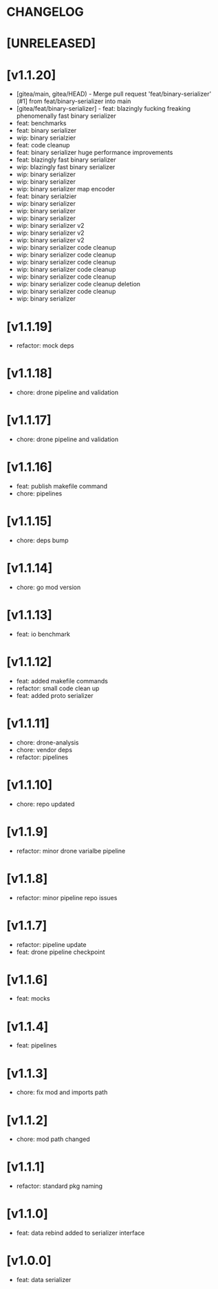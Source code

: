 # CHANGELOG

# [UNRELEASED]
 
# [v1.1.20]
 - [gitea/main, gitea/HEAD) - Merge pull request 'feat/binary-serializer' (#1] from feat/binary-serializer into main
 - [gitea/feat/binary-serializer] - feat: blazingly fucking freaking phenomenally fast binary serializer
 - feat: benchmarks
 - feat: binary serializer
 - wip: binary serialzier
 - feat: code cleanup
 - feat: binary serializer huge performance improvements
 - feat: blazingly fast binary serializer
 - wip: blazingly fast binary serializer
 - wip: binary serializer
 - wip: binary serializer
 - wip: binary serializer map encoder
 - feat: binary serialzier
 - wip: binary serializer
 - wip: binary serializer
 - wip: binary serializer
 - wip: binary serializer v2
 - wip: binary serializer v2
 - wip: binary serializer v2
 - wip: binary serializer code cleanup
 - wip: binary serializer code cleanup
 - wip: binary serializer code cleanup
 - wip: binary serializer code cleanup
 - wip: binary serializer code cleanup
 - wip: binary serializer code cleanup deletion
 - wip: binary serializer code cleanup
 - wip: binary serializer
 
# [v1.1.19]
 - refactor: mock deps
 
# [v1.1.18]
 - chore: drone pipeline and validation
 
# [v1.1.17]
 - chore: drone pipeline and validation
 
# [v1.1.16]
 - feat: publish makefile command
 - chore: pipelines
 
# [v1.1.15]
 - chore: deps bump
 
# [v1.1.14]
 - chore: go mod version
 
# [v1.1.13]
 - feat: io benchmark
 
# [v1.1.12]
 - feat: added makefile commands
 - refactor: small code clean up
 - feat: added proto serializer
 
# [v1.1.11]
 - chore: drone-analysis
 - chore: vendor deps
 - refactor: pipelines
 
# [v1.1.10]
 - chore: repo updated
 
# [v1.1.9]
 - refactor: minor drone varialbe pipeline
 
# [v1.1.8]
 - refactor: minor pipeline repo issues
 
# [v1.1.7]
 - refactor: pipeline update
 - feat: drone pipeline checkpoint
 
# [v1.1.6]
 - feat: mocks
 
# [v1.1.4]
 - feat: pipelines
 
# [v1.1.3]
 - chore: fix mod and imports path
 
# [v1.1.2]
 - chore: mod path changed
 
# [v1.1.1]
 - refactor: standard pkg naming
 
# [v1.1.0]
 - feat: data rebind added to serializer interface
 
# [v1.0.0]
 - feat: data serializer
